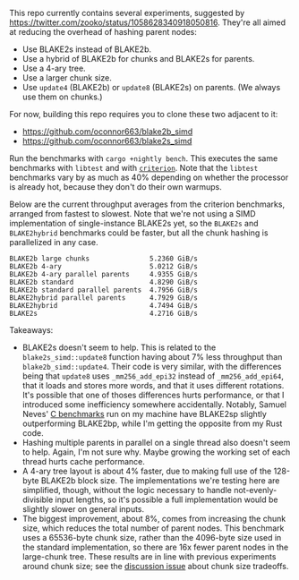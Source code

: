 This repo currently contains several experiments, suggested by
https://twitter.com/zooko/status/1058628340918050816. They're all aimed
at reducing the overhead of hashing parent nodes:

- Use BLAKE2s instead of BLAKE2b.
- Use a hybrid of BLAKE2b for chunks and BLAKE2s for parents.
- Use a 4-ary tree.
- Use a larger chunk size.
- Use `update4` (BLAKE2b) or `update8` (BLAKE2s) on parents. (We always
  use them on chunks.)

For now, building this repo requires you to clone these two adjacent to
it:

- https://github.com/oconnor663/blake2b_simd
- https://github.com/oconnor663/blake2s_simd

Run the benchmarks with `cargo +nightly bench`. This executes the same
benchmarks with `libtest` and with
[`criterion`](https://github.com/japaric/criterion.rs). Note that the
`libtest` benchmarks vary by as much as 40% depending on whether the
processor is already hot, because they don't do their own warmups.

Below are the current throughput averages from the criterion benchmarks,
arranged from fastest to slowest. Note that we're not using a SIMD
implementation of single-instance BLAKE2s yet, so the `BLAKE2s` and
`BLAKE2hybrid` benchmarks could be faster, but all the chunk hashing is
parallelized in any case.

```
BLAKE2b large chunks               5.2360 GiB/s
BLAKE2b 4-ary                      5.0212 GiB/s
BLAKE2b 4-ary parallel parents     4.9355 GiB/s
BLAKE2b standard                   4.8290 GiB/s
BLAKE2b standard parallel parents  4.7956 GiB/s
BLAKE2hybrid parallel parents      4.7929 GiB/s
BLAKE2hybrid                       4.7494 GiB/s
BLAKE2s                            4.2716 GiB/s
```

Takeaways:

- BLAKE2s doesn't seem to help. This is related to the
  `blake2s_simd::update8` function having about 7% less throughput than
  `blake2b_simd::update4`. Their code is very similar, with the
  differences being that `update8` uses `_mm256_add_epi32` instead of
  `_mm256_add_epi64`, that it loads and stores more words, and that it
  uses different rotations. It's possible that one of thoses differences
  hurts performance, or that I introduced some inefficiency somewhere
  accidentally. Notably, Samuel Neves' [C
  benchmarks](https://github.com/sneves/blake2-avx2/blob/master/bench.sh)
  run on my machine have BLAKE2sp slightly outperforming BLAKE2bp, while
  I'm getting the opposite from my Rust code.
- Hashing multiple parents in parallel on a single thread also doesn't
  seem to help. Again, I'm not sure why. Maybe growing the working set
  of each thread hurts cache performance.
- A 4-ary tree layout is about 4% faster, due to making full use of the
  128-byte BLAKE2b block size. The implementations we're testing here
  are simplified, though, without the logic necessary to handle
  not-evenly-divisible input lengths, so it's possible a full
  implementation would be slightly slower on general inputs.
- The biggest improvement, about 8%, comes from increasing the chunk
  size, which reduces the total number of parent nodes. This benchmark
  uses a 65536-byte chunk size, rather than the 4096-byte size used in
  the standard implementation, so there are 16x fewer parent nodes in
  the large-chunk tree. These results are in line with previous
  experiments around chunk size; see the [discussion
  issue](https://github.com/oconnor663/bao/issues/17) about chunk size
  tradeoffs.
